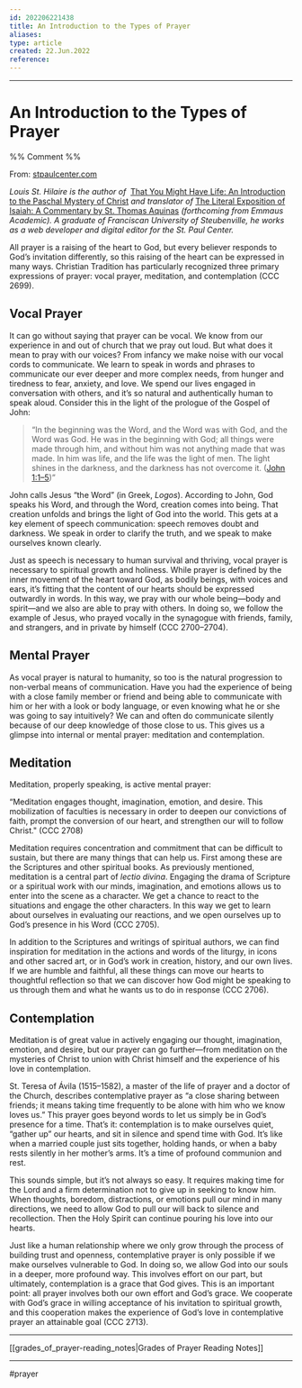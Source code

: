 ```yaml
---
id: 202206221438
title: An Introduction to the Types of Prayer
aliases: 
type: article
created: 22.Jun.2022
reference:
---
```


---
# An Introduction to the Types of Prayer
%% Comment %%

From: [stpaulcenter.com](https://stpaulcenter.com/an-introduction-to-the-types-of-prayer/)

_Louis St. Hilaire is the author of_  [That You Might Have Life: An Introduction to the Paschal Mystery of Christ](https://stpaulcenter.com/product/that-you-might-have-life-an-introduction-to-the-paschal-mystery-of-christ/) _and translator of_ [The Literal Exposition of Isaiah: A Commentary by St. Thomas Aquinas](http://www.emmausacademic.com/publications/2017/8/18/the-literal-exposition-of-isaiah-a-commentary-by-st-thomas-aquinas) _(forthcoming from Emmaus Academic). A graduate of Franciscan University of Steubenville, he works as a web developer and digital editor for the St. Paul Center._

All prayer is a raising of the heart to God, but every believer responds to God’s invitation differently, so this raising of the heart can be expressed in many ways. Christian Tradition has particularly recognized three primary expressions of prayer: vocal prayer, meditation, and contemplation (CCC 2699). 

## Vocal Prayer 

It can go without saying that prayer can be vocal. We know from our experience in and out of church that we pray out loud. But what does it mean to pray with our voices? From infancy we make noise with our vocal cords to communicate. We learn to speak in words and phrases to communicate our ever deeper and more complex needs, from hunger and tiredness to fear, anxiety, and love. We spend our lives engaged in conversation with others, and it’s so natural and authentically human to speak aloud. Consider this in the light of the prologue of the Gospel of John: 

> “In the beginning was the Word, and the Word was with God, and the Word was God. He was in the beginning with God; all things were made through him, and without him was not anything made that was made. In him was life, and the life was the light of men. The light shines in the darkness, and the darkness has not overcome it. ([John 1:1–5](https://biblia.com/bible/rsvce/John%201.1%E2%80%935))” 

John calls Jesus “the Word” (in Greek, _Logos_). According to John, God speaks his Word, and through the Word, creation comes into being. That creation unfolds and brings the light of God into the world. This gets at a key element of speech communication: speech removes doubt and darkness. We speak in order to clarify the truth, and we speak to make ourselves known clearly.  

Just as speech is necessary to human survival and thriving, vocal prayer is necessary to spiritual growth and holiness. While prayer is defined by the inner movement of the heart toward God, as bodily beings, with voices and ears, it’s fitting that the content of our hearts should be expressed outwardly in words. In this way, we pray with our whole being—body and spirit—and we also are able to pray with others. In doing so, we follow the example of Jesus, who prayed vocally in the synagogue with friends, family, and strangers, and in private by himself (CCC 2700–2704). 

## Mental Prayer

As vocal prayer is natural to humanity, so too is the natural progression to non-verbal means of communication. Have you had the experience of being with a close family member or friend and being able to communicate with him or her with a look or body language, or even knowing what he or she was going to say intuitively? We can and often do communicate silently because of our deep knowledge of those close to us. This gives us a glimpse into internal or mental prayer: meditation and contemplation. 

## Meditation

Meditation, properly speaking, is active mental prayer: 

“Meditation engages thought, imagination, emotion, and desire. This mobilization of faculties is necessary in order to deepen our convictions of faith, prompt the conversion of our heart, and strengthen our will to follow Christ." (CCC 2708) 

Meditation requires concentration and commitment that can be difficult to sustain, but there are many things that can help us. First among these are the Scriptures and other spiritual books. As previously mentioned, meditation is a central part of _lectio_ _divina_. Engaging the drama of Scripture or a spiritual work with our minds, imagination, and emotions allows us to enter into the scene as a character. We get a chance to react to the situations and engage the other characters. In this way we get to learn about ourselves in evaluating our reactions, and we open ourselves up to God’s presence in his Word (CCC 2705).  

In addition to the Scriptures and writings of spiritual authors, we can find inspiration for meditation in the actions and words of the liturgy, in icons and other sacred art, or in God’s work in creation, history, and our own lives. If we are humble and faithful, all these things can move our hearts to thoughtful reflection so that we can discover how God might be speaking to us through them and what he wants us to do in response (CCC 2706). 

## Contemplation

Meditation is of great value in actively engaging our thought, imagination, emotion, and desire, but our prayer can go further—from meditation on the mysteries of Christ to union with Christ himself and the experience of his love in contemplation.  

St. Teresa of Ávila (1515–1582), a master of the life of prayer and a doctor of the Church, describes contemplative prayer as “a close sharing between friends; it means taking time frequently to be alone with him who we know loves us.” This prayer goes beyond words to let us simply be in God’s presence for a time. That’s it: contemplation is to make ourselves quiet, “gather up” our hearts, and sit in silence and spend time with God. It’s like when a married couple just sits together, holding hands, or when a baby rests silently in her mother’s arms. It’s a time of profound communion and rest.  

This sounds simple, but it’s not always so easy. It requires making time for the Lord and a firm determination not to give up in seeking to know him. When thoughts, boredom, distractions, or emotions pull our mind in many directions, we need to allow God to pull our will back to silence and recollection. Then the Holy Spirit can continue pouring his love into our hearts.  

Just like a human relationship where we only grow through the process of building trust and openness, contemplative prayer is only possible if we make ourselves vulnerable to God. In doing so, we allow God into our souls in a deeper, more profound way. This involves effort on our part, but ultimately, contemplation is a grace that God gives. This is an important point: all prayer involves both our own effort and God’s grace. We cooperate with God’s grace in willing acceptance of his invitation to spiritual growth, and this cooperation makes the experience of God’s love in contemplative prayer an attainable goal (CCC 2713).

---
[[grades_of_prayer-reading_notes|Grades of Prayer Reading Notes]]

---
#prayer 